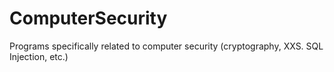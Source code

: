 # ComputerSecurity
Programs specifically related to computer security (cryptography, XXS. SQL Injection, etc.)
